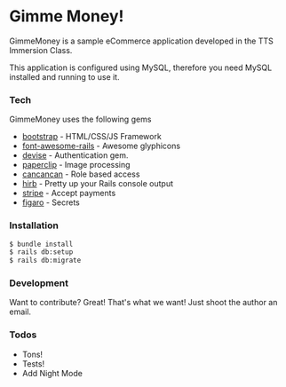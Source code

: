 # Gimme Money!

GimmeMoney is a sample eCommerce application developed in the TTS Immersion Class.  

This application is configured using MySQL, therefore you need MySQL installed and running to use it.

### Tech

GimmeMoney uses the following gems

* [bootstrap](http://getbootstrap.com) - HTML/CSS/JS Framework
* [font-awesome-rails](http://fontawesome.io) - Awesome glyphicons
* [devise](https://github.com/plataformatec/devise) - Authentication gem.
* [paperclip](https://github.com/thoughtbot/paperclip) - Image processing
* [cancancan](https://github.com/CanCanCommunity/cancancan) - Role based access
* [hirb](https://github.com/cldwalker/hirb) - Pretty up your Rails console output
* [stripe](http://stripe.com) - Accept payments
* [figaro](https://github.com/laserlemon/figaro) - Secrets

### Installation

```sh
$ bundle install
$ rails db:setup
$ rails db:migrate
```
### Development

Want to contribute? Great! That's what we want!  Just shoot the author an email. 


### Todos

 - Tons! 
 - Tests!
 - Add Night Mode
